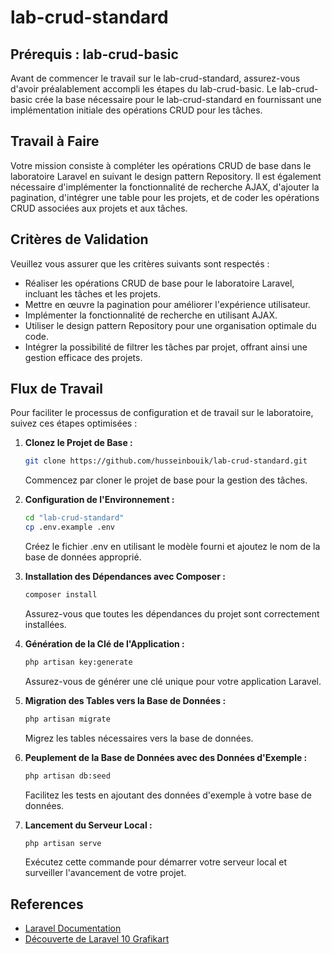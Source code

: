 # lab-crud-standard

## Prérequis : lab-crud-basic

Avant de commencer le travail sur le lab-crud-standard, assurez-vous d'avoir préalablement accompli les étapes du lab-crud-basic. Le lab-crud-basic crée la base nécessaire pour le lab-crud-standard en fournissant une implémentation initiale des opérations CRUD pour les tâches.

## Travail à Faire
Votre mission consiste à compléter les opérations CRUD de base dans le laboratoire Laravel en suivant le design pattern Repository. Il est également nécessaire d'implémenter la fonctionnalité de recherche AJAX, d'ajouter la pagination, d'intégrer une table pour les projets, et de coder les opérations CRUD associées aux projets et aux tâches.

## Critères de Validation
Veuillez vous assurer que les critères suivants sont respectés :
- Réaliser les opérations CRUD de base pour le laboratoire Laravel, incluant les tâches et les projets.
- Mettre en œuvre la pagination pour améliorer l'expérience utilisateur.
- Implémenter la fonctionnalité de recherche en utilisant AJAX.
- Utiliser le design pattern Repository pour une organisation optimale du code.
- Intégrer la possibilité de filtrer les tâches par projet, offrant ainsi une gestion efficace des projets.

## Flux de Travail 

Pour faciliter le processus de configuration et de travail sur le laboratoire, suivez ces étapes optimisées :

1. **Clonez le Projet de Base :**
   ```bash
   git clone https://github.com/husseinbouik/lab-crud-standard.git
   ```
   Commencez par cloner le projet de base pour la gestion des tâches.

2. **Configuration de l'Environnement :**
   ```bash
   cd "lab-crud-standard"
   cp .env.example .env
   ```
   Créez le fichier .env en utilisant le modèle fourni et ajoutez le nom de la base de données approprié.

3. **Installation des Dépendances avec Composer :**
   ```bash
   composer install
   ```
   Assurez-vous que toutes les dépendances du projet sont correctement installées.

4. **Génération de la Clé de l'Application :**
   ```bash
   php artisan key:generate
   ```
   Assurez-vous de générer une clé unique pour votre application Laravel.

5. **Migration des Tables vers la Base de Données :**
   ```bash
   php artisan migrate
   ```
   Migrez les tables nécessaires vers la base de données.

6. **Peuplement de la Base de Données avec des Données d'Exemple :**
   ```bash
   php artisan db:seed
   ```
   Facilitez les tests en ajoutant des données d'exemple à votre base de données.

7. **Lancement du Serveur Local :**
   ```bash
   php artisan serve
   ```
   Exécutez cette commande pour démarrer votre serveur local et surveiller l'avancement de votre projet.

## References

- [Laravel Documentation](https://laravel.com/docs/10.x)
- [Découverte de Laravel 10 Grafikart](https://grafikart.fr/formations/laravel)
